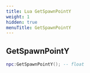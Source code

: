 ```yaml
---
title: Lua GetSpawnPointY
weight: 1
hidden: true
menuTitle: GetSpawnPointY
---
```

## GetSpawnPointY
```lua
npc:GetSpawnPointY(); -- float
```